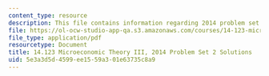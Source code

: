 ```yaml
---
content_type: resource
description: This file contains information regarding 2014 problem set 2 solutions.
file: https://ol-ocw-studio-app-qa.s3.amazonaws.com/courses/14-123-microeconomic-theory-iii-spring-2015/5e3a3d5d4599ee1559a301e63735c8a9_MIT14_123S15_PSet_2_Sol_14.pdf
file_type: application/pdf
resourcetype: Document
title: 14.123 Microeconomic Theory III, 2014 Problem Set 2 Solutions
uid: 5e3a3d5d-4599-ee15-59a3-01e63735c8a9
---
```

